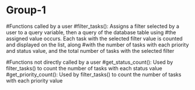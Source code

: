# Group-1

#Functions called by a user
#filter_tasks(): Assigns a filter selected by a user to a query variable, then a query of the database table using
#the assigned value occurs. Each task with the selected filter value is counted and displayed on the list, along
#with the number of tasks with each priority and status value, and the total number of tasks with the selected filter

#Functions not directly called by a user
#get_status_count(): Used by filter_tasks() to count the number of tasks with each status value
#get_priority_count(): Used by filter_tasks() to count the number of tasks with each priority value